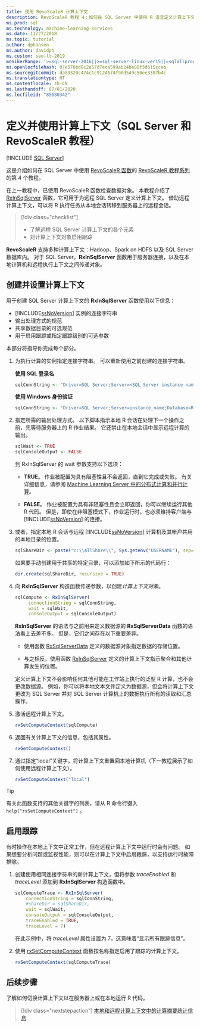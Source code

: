 ```yaml
---
title: 使用 RevoScaleR 计算上下文
description: RevoScaleR 教程 4：如何在 SQL Server 中使用 R 语言定义计算上下文。
ms.prod: sql
ms.technology: machine-learning-services
ms.date: 11/27/2018
ms.topic: tutorial
author: dphansen
ms.author: davidph
ms.custom: seo-lt-2019
monikerRange: '>=sql-server-2016||>=sql-server-linux-ver15||=sqlallproducts-allversions'
ms.openlocfilehash: 07e576bd8c2a57d7eca599ab24be88f3d615cceb
ms.sourcegitcommit: da88320c474c1c9124574f90d549c50ee3387b4c
ms.translationtype: HT
ms.contentlocale: zh-CN
ms.lasthandoff: 07/01/2020
ms.locfileid: "85680342"
---
```

# <a name="define-and-use-compute-contexts-sql-server-and-revoscaler-tutorial"></a>定义并使用计算上下文（SQL Server 和 RevoScaleR 教程）
 [!INCLUDE [SQL Server](../../includes/applies-to-version/sqlserver.md)]

这是介绍如何在 SQL Server 中使用 [RevoScaleR 函数](https://docs.microsoft.com/machine-learning-server/r-reference/revoscaler/revoscaler)的 [RevoScaleR 教程系列](deepdive-data-science-deep-dive-using-the-revoscaler-packages.md)的第 4 个教程。

在上一教程中，已使用 RevoScaleR  函数检查数据对象。 本教程介绍了 [RxInSqlServer](https://docs.microsoft.com/machine-learning-server/r-reference/revoscaler/rxinsqlserver) 函数，它可用于为远程 SQL Server 定义计算上下文。 借助远程计算上下文，可以将 R 执行任务从本地会话转移到服务器上的远程会话。 

> [!div class="checklist"]
> * 了解远程 SQL Server 计算上下文的各个元素
> * 对计算上下文对象启用跟踪

**RevoScaleR** 支持多种计算上下文：Hadoop、Spark on HDFS 以及 SQL Server 数据库内。 对于 SQL Server，**RxInSqlServer** 函数用于服务器连接，以及在本地计算机和远程执行上下文之间传递对象。

## <a name="create-and-set-a-compute-context"></a>创建并设置计算上下文

用于创建 SQL Server 计算上下文的 **RxInSqlServer** 函数使用以下信息：

+ [!INCLUDE[ssNoVersion](../../includes/ssnoversion-md.md)] 实例的连接字符串
+ 输出处理方式的规范
+ 共享数据目录的可选规范
+ 用于启用跟踪或指定跟踪级别的可选参数

本部分将指导你完成每个部分。

1. 为执行计算的实例指定连接字符串。 可以重新使用之前创建的连接字符串。

    **使用 SQL 登录名**

    ```R
    sqlConnString <- "Driver=SQL Server;Server=<SQL Server instance name>; Database=<database name>;Uid=<SQL user nme>;Pwd=<password>"
      ```

    **使用 Windows 身份验证**

    ```R
    sqlConnString <- "Driver=SQL Server;Server=instance_name;Database=RevoDeepDive;Trusted_Connection=True"
    ```
    
2. 指定所需的输出处理方式。 以下脚本指示本地 R 会话在处理下一个操作之前，先等待服务器上的 R 作业结果。 它还禁止在本地会话中显示远程计算的输出。
  
    ```R
    sqlWait <- TRUE
    sqlConsoleOutput <- FALSE
    ```
  
    到 RxInSqlServer  的 wait  参数支持以下选项：
  
    -   **TRUE**。 作业被配置为具有阻塞性且不会返回，直到它完成或失败。  有关详细信息，请参阅 [Machine Learning Server 中的分布式计算和并行计算](https://docs.microsoft.com/machine-learning-server/r/how-to-revoscaler-distributed-computing)。
  
    -   **FALSE**。 作业被配置为具有非阻塞性且会立即返回，你可以继续运行其他 R 代码。 但是，即使在非阻塞模式下，作业运行时，也必须维持客户端与 [!INCLUDE[ssNoVersion](../../includes/ssnoversion-md.md)] 的连接。

3. 或者，指定本地 R 会话与远程 [!INCLUDE[ssNoVersion](../../includes/ssnoversion-md.md)] 计算机及其帐户共用的本地目录的位置。

    ```R
    sqlShareDir <- paste("c:\\AllShare\\", Sys.getenv("USERNAME"), sep="")
    ```
    
   如果要手动创建用于共享的特定目录，可以添加如下所示的代码行：

    ```R
    dir.create(sqlShareDir, recursive = TRUE)
    ```

4. 向 **RxInSqlServer** 构造函数传递参数，以创建*计算上下文对象*。

    ```R
    sqlCompute <- RxInSqlServer(  
         connectionString = sqlConnString,
         wait = sqlWait,
         consoleOutput = sqlConsoleOutput)
    ```
    
    **RxInSqlServer** 的语法与之前用来定义数据源的 **RxSqlServerData** 函数的语法看上去差不多。 但是，它们之间存在以下重要差异。
      
    - 使用函数 [RxSqlServerData](https://docs.microsoft.com/machine-learning-server/r-reference/revoscaler/rxsqlserverdata) 定义的数据源对象指定数据的存储位置。
    
    - 与之相反，使用函数 [RxInSqlServer](https://docs.microsoft.com/machine-learning-server/r-reference/revoscaler/rxinsqlserver) 定义的计算上下文指示聚合和其他计算发生的位置。
    
    定义计算上下文不会影响任何其他可能在工作站上执行的泛型 R 计算，也不会更改数据源。 例如，你可以将本地文本文件定义为数据源，但会将计算上下文更改为 SQL Server 并对 SQL Server 计算机上的数据执行所有的读取和汇总操作。

5. 激活远程计算上下文。

    ```R
    rxSetComputeContext(sqlCompute)
    ```

6. 返回有关计算上下文的信息，包括其属性。

    ```R
    rxGetComputeContext()
    ```

7. 通过指定“local”关键字，将计算上下文重置回本地计算机（下一教程展示了如何使用远程计算上下文）。

    ```R
    rxSetComputeContext("local")
    ```

> [!Tip]
> 有关此函数支持的其他关键字的列表，请从 R 命令行键入 `help("rxSetComputeContext")` 。

## <a name="enable-tracing"></a>启用跟踪

有时操作在本地上下文中正常工作，但在远程计算上下文中运行时会有问题。 如果想要分析问题或监视性能，则可以在计算上下文中启用跟踪，以支持运行时故障排除。

1. 创建使用相同连接字符串的新计算上下文，但将参数 *traceEnabled* 和 *traceLevel* 添加到 **RxInSqlServer** 构造函数中。

    ```R
    sqlComputeTrace <- RxInSqlServer(
        connectionString = sqlConnString,
        #shareDir = sqlShareDir,
        wait = sqlWait,
        consoleOutput = sqlConsoleOutput,
        traceEnabled = TRUE,
        traceLevel = 7)
    ```
  
   在此示例中，将 *traceLevel* 属性设置为 7，这意味着“显示所有跟踪信息”。

2. 使用 [rxSetComputeContext](https://docs.microsoft.com/machine-learning-server/r-reference/revoscaler/rxsetcomputecontext) 函数按名称指定启用了跟踪的计算上下文。

    ```R
    rxSetComputeContext(sqlComputeTrace)
    ```

## <a name="next-steps"></a>后续步骤

了解如何切换计算上下文以在服务器上或在本地运行 R 代码。

> [!div class="nextstepaction"]
> [本地和远程计算上下文中的计算摘要统计信息](../../machine-learning/tutorials/deepdive-create-and-run-r-scripts.md)